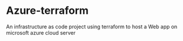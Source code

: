 # Azure-terraform
An infrastructure as code project using terraform to host a Web app on microsoft azure cloud server
